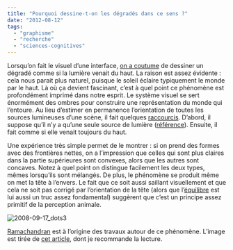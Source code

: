 ```yaml
---
title: "Pourquoi dessine-t-on les dégradés dans ce sens ?"
date: "2012-08-12"
tags:
  - "graphisme"
  - "recherche"
  - "sciences-cognitives"
---
```


Lorsqu’on fait le visuel d’une interface, [on a coutume](http://uxmovement.com/buttons/using-gradients-on-buttons-correctly/) de dessiner un dégradé comme si la lumière venait du haut. La raison est assez évidente : cela nous parait plus naturel, puisque le soleil éclaire typiquement le monde par le haut. Là où ça devient fascinant, c’est à quel point ce phénomène est profondément imprimé dans notre esprit. Le système visuel se sert énormément des ombres pour construire une représentation du monde qui l’entoure. Au lieu d’estimer en permanence l’orientation de toutes les sources lumineuses d’une scène, il fait quelques [raccourcis](http://en.wikipedia.org/wiki/Heuristic#Psychology). D’abord, il suppose qu’il n’y a qu’une seule source de lumière ([référence](http://www.nature.com/nature/journal/v331/n6152/abs/331163a0.html)). Ensuite, il fait comme si elle venait toujours du haut.

Une expérience très simple permet de le montrer : si on prend des formes avec des frontières nettes, on a l’impression que celles qui sont plus claires dans la partie supérieures sont convexes, alors que les autres sont concaves. Notez à quel point on distingue facilement les deux types, mêmes lorsqu’ils sont mélangés. De plus, le phénomène se produit même on met la tête à l’envers. Le fait que ce soit aussi saillant visuellement et que cela ne soit pas corrigé par l’orientation de la tête (alors que l’[équilibre](http://fr.wikipedia.org/wiki/Syst%C3%A8me_vestibulaire) est lui aussi un truc assez fondamental) suggèrent que c’est un principe assez primitif de la perception animale.

![2008-09-17_dots3](/assets/images/2008-09-17_dots3.jpg)

[Ramachandran](http://en.wikipedia.org/wiki/Vilayanur_S._Ramachandran) est à l’origine des travaux autour de ce phénomène. L’image est tirée de [cet article](https://www.scientificamerican.com/article/seeing-is-believing-aug-08/), dont je recommande la lecture.
